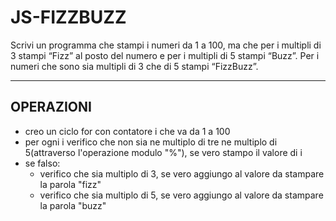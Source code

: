 JS-FIZZBUZZ
===
Scrivi un programma che stampi i numeri da 1 a 100,
ma che per i multipli di 3 stampi “Fizz” al posto del numero e per i multipli di 5 stampi “Buzz”.
Per i numeri che sono sia multipli di 3 che di 5 stampi “FizzBuzz”.

----
## OPERAZIONI
- creo un ciclo for con contatore i che va da 1 a 100
- per ogni i verifico che non sia ne multiplo di tre ne multiplo di 5(attraverso l'operazione modulo "%"), se vero stampo il valore di i
- se falso:
  -  verifico che sia multiplo di 3, se vero aggiungo al valore da stampare la parola "fizz"
  - verifico che sia multiplo di 5, se vero aggiungo al valore da stampare la parola "buzz"

